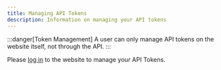 ```yaml
---
title: Managing API Tokens
description: Information on managing your API tokens
---
```


:::danger[Token Management]
A user can only manage API tokens on the website itself, not through the API.
:::

Please [log in](https://loadorderlibrary.com/login) to the website to manage your API Tokens.
